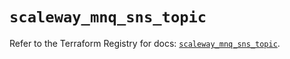 # `scaleway_mnq_sns_topic`

Refer to the Terraform Registry for docs: [`scaleway_mnq_sns_topic`](https://registry.terraform.io/providers/scaleway/scaleway/2.53.0/docs/resources/mnq_sns_topic).
